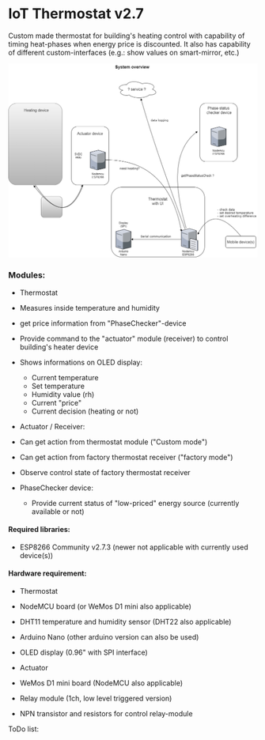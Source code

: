 # IoT Thermostat v2.7

Custom made thermostat for building's heating control with capability of timing heat-phases when energy price is discounted.
It also has capability of different custom-interfaces (e.g.: show values on smart-mirror, etc.)

![image](https://raw.githubusercontent.com/bbkbarbar/IoT-thermostat_Project/main/IoT_Thermostat_v2.png)


### Modules:
 - Thermostat
  - Measures inside temperature and humidity
  - get price information from "PhaseChecker"-device
  - Provide command to the "actuator" module (receiver) to control building's heater device
  - Shows informations on OLED display:
    - Current temperature
    - Set temperature
    - Humidity value (rh)
    - Current "price"
    - Current decision (heating or not)

 - Actuator / Receiver:
  - Can get action from thermostat module ("Custom mode")
  - Can get action from factory thermostat receiver ("factory mode")
  - Observe control state of factory thermostat receiver

 - PhaseChecker device:
   - Provide current status of "low-priced" energy source (currently available or not)

#### Required libraries:
 - ESP8266 Community v2.7.3 (newer not applicable with currently used device(s))

#### Hardware requirement:
- Thermostat
 - NodeMCU board (or WeMos D1 mini also applicable)
 - DHT11 temperature and humidity sensor (DHT22 also applicable)
 - Arduino Nano (other arduino version can also be used)
 - OLED display (0.96" with SPI interface)

- Actuator
 - WeMos D1 mini board (NodeMCU also applicable)
 - Relay module (1ch, low level triggered version)
 - NPN transistor and resistors for control relay-module

ToDo list:
